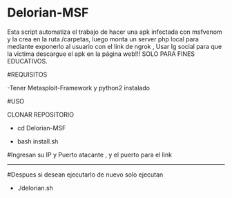 # Delorian-MSF
Esta script automatiza el trabajo de hacer una apk infectada con msfvenom y la crea en la ruta /carpetas, luego monta un server php local para mediante exponerlo al usuario con el link de ngrok , Usar Ig social para que la victima descargue el apk en la página web!!! SOLO PARA FINES EDUCATIVOS.

#REQUISITOS

-Tener Metasploit-Framework y python2 instalado

#USO

CLONAR REPOSITORIO

- cd Delorian-MSF

- bash install.sh

#Ingresan su IP y Puerto atacante , y el puerto para el link

*****

#Despues si desean ejecutarlo de nuevo solo ejecutan 

- ./delorian.sh


